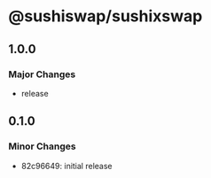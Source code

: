 # @sushiswap/sushixswap

## 1.0.0

### Major Changes

- release

## 0.1.0

### Minor Changes

- 82c96649: initial release
